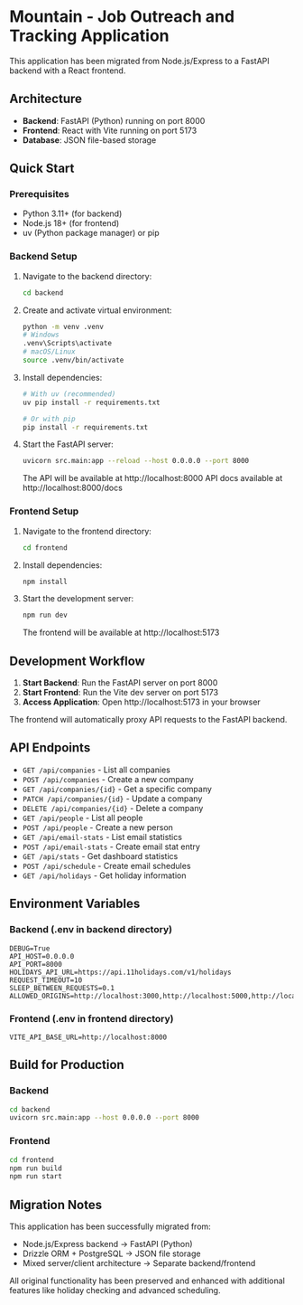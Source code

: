 # Mountain - Job Outreach and Tracking Application

This application has been migrated from Node.js/Express to a FastAPI backend with a React frontend.

## Architecture

- **Backend**: FastAPI (Python) running on port 8000
- **Frontend**: React with Vite running on port 5173
- **Database**: JSON file-based storage

## Quick Start

### Prerequisites

- Python 3.11+ (for backend)
- Node.js 18+ (for frontend)
- uv (Python package manager) or pip

### Backend Setup

1. Navigate to the backend directory:
   ```bash
   cd backend
   ```

2. Create and activate virtual environment:
   ```bash
   python -m venv .venv
   # Windows
   .venv\Scripts\activate
   # macOS/Linux
   source .venv/bin/activate
   ```

3. Install dependencies:
   ```bash
   # With uv (recommended)
   uv pip install -r requirements.txt
   
   # Or with pip
   pip install -r requirements.txt
   ```

4. Start the FastAPI server:
   ```bash
   uvicorn src.main:app --reload --host 0.0.0.0 --port 8000
   ```

   The API will be available at http://localhost:8000
   API docs available at http://localhost:8000/docs

### Frontend Setup

1. Navigate to the frontend directory:
   ```bash
   cd frontend
   ```

2. Install dependencies:
   ```bash
   npm install
   ```

3. Start the development server:
   ```bash
   npm run dev
   ```

   The frontend will be available at http://localhost:5173

## Development Workflow

1. **Start Backend**: Run the FastAPI server on port 8000
2. **Start Frontend**: Run the Vite dev server on port 5173
3. **Access Application**: Open http://localhost:5173 in your browser

The frontend will automatically proxy API requests to the FastAPI backend.

## API Endpoints

- `GET /api/companies` - List all companies
- `POST /api/companies` - Create a new company
- `GET /api/companies/{id}` - Get a specific company
- `PATCH /api/companies/{id}` - Update a company
- `DELETE /api/companies/{id}` - Delete a company
- `GET /api/people` - List all people
- `POST /api/people` - Create a new person
- `GET /api/email-stats` - List email statistics
- `POST /api/email-stats` - Create email stat entry
- `GET /api/stats` - Get dashboard statistics
- `POST /api/schedule` - Create email schedules
- `GET /api/holidays` - Get holiday information

## Environment Variables

### Backend (.env in backend directory)
```
DEBUG=True
API_HOST=0.0.0.0
API_PORT=8000
HOLIDAYS_API_URL=https://api.11holidays.com/v1/holidays
REQUEST_TIMEOUT=10
SLEEP_BETWEEN_REQUESTS=0.1
ALLOWED_ORIGINS=http://localhost:3000,http://localhost:5000,http://localhost:5173
```

### Frontend (.env in frontend directory)
```
VITE_API_BASE_URL=http://localhost:8000
```

## Build for Production

### Backend
```bash
cd backend
uvicorn src.main:app --host 0.0.0.0 --port 8000
```

### Frontend
```bash
cd frontend
npm run build
npm run start
```

## Migration Notes

This application has been successfully migrated from:
- Node.js/Express backend → FastAPI (Python)
- Drizzle ORM + PostgreSQL → JSON file storage
- Mixed server/client architecture → Separate backend/frontend

All original functionality has been preserved and enhanced with additional features like holiday checking and advanced scheduling.
